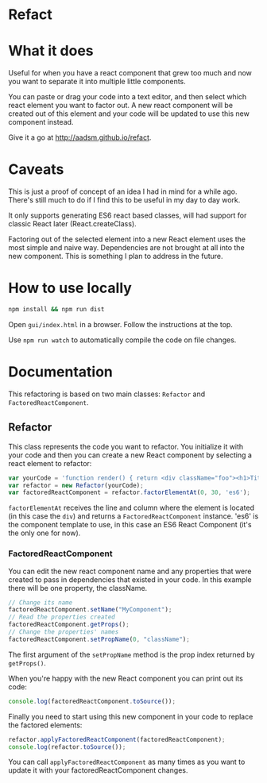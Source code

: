 # Refact

# What it does
Useful for when you have a react component that grew too much and now you want to separate it into multiple little components.

You can paste or drag your code into a text editor, and then select which react element you want to factor out. A new react component will be created out of this element and your code will be updated to use this new component instead.

Give it a go at http://aadsm.github.io/refact.

# Caveats
This is just a proof of concept of an idea I had in mind for a while ago. There's still much to do if I find this to be useful in my day to day work.

It only supports generating ES6 react based classes, will had support for classic React later (React.createClass).

Factoring out of the selected element into a new React element uses the most simple and naive way. Dependencies are not brought at all into the new component. This is something I plan to address in the future.

# How to use locally
```bash
npm install && npm run dist
```

Open `gui/index.html` in a browser.
Follow the instructions at the top.

Use `npm run watch` to automatically compile the code on file changes.

# Documentation

This refactoring is based on two main classes: `Refactor` and `FactoredReactComponent`.

## Refactor
This class represents the code you want to refactor. You initialize it with your code and then you can create a new React component by selecting a react element to refactor:

```javascript
var yourCode = 'function render() { return <div className="foo"><h1>Title</h1></div>; }';
var refactor = new Refactor(yourCode);
var factoredReactComponent = refactor.factorElementAt(0, 30, 'es6');
```

`factorElementAt` receives the line and column where the element is located (in this case the `div`) and returns a `FactoredReactComponent` instance. 'es6' is the component template to use, in this case an ES6 React Component (it's the only one for now).

### FactoredReactComponent
You can edit the new react component name and any properties that were created to pass in dependencies that existed in your code. In this example there will be one property, the className.

```javascript
// Change its name
factoredReactComponent.setName("MyComponent");
// Read the properties created
factoredReactComponent.getProps();
// Change the properties' names
factoredReactComponent.setPropName(0, "className");
```

The first argument of the `setPropName` method is the prop index returned by `getProps()`.

When you're happy with the new React component you can print out its code:
```javascript
console.log(factoredReactComponent.toSource());
```

Finally you need to start using this new component in your code to replace the factored elements:
```javascript
refactor.applyFactoredReactComponent(factoredReactComponent);
console.log(refactor.toSource());
```

You can call `applyFactoredReactComponent` as many times as you want to update it with your factoredReactComponent changes.
